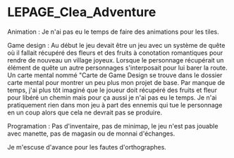 # LEPAGE_Clea_Adventure
Animation :
Je n'ai pas eu le temps de faire des animations pour les tiles.

Game design :
Au début le jeu devait être un jeu avec un système de quête où il fallait récupéré des fleurs et des fruits à conotation romantiques pour rendre de nouveau un village joyeux. Lorsque le personnage récupérait un élément de quête un autre personnages s'interposait pour lui barer la route. Un carte mental nommé "Carte de Game Design se trouve dans le dossier carte mental pour montrer un peu plus mon projet de base. Par manque de temps, j'ai plus tôt imaginé que le joueur doit récupéré des fruits et fleur pour libéré un chemin mais pour ça aussi je n'ai pas eu le temps.
Je n'ai pratiquement rien dans mon jeu à part des ennemis qui tue le personnage en un coup alors que cela ne devrait pas se produire. 

Programation : Pas d'inventaire, pas de minimap, le jeu n'est pas jouable avec manette, pas de magasin ou de monnai d'échanges.

Je m'escuse d'avance pour les fautes d'orthographes.
